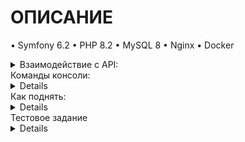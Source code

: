 # ОПИСАНИЕ 

• Symfony 6.2
• PHP 8.2
• MySQL 8
• Nginx
• Docker

<details>
<summary>Взаимодействие с API:</summary>

- book/create/{book_json} Принимает JSON строку содержащую title, releaseDate, bookPublisher, bookAuthor.
- book/all Возвращает JSON (поля книг, авторы, издатели)
- book/delete/{id} Принимает id книги.

- author/create/{author_json} Принимает JSON строку содержащую name, surname, books_ids[].
- author/delete/{id} Принимает id автора.

- publisher/create/{publisher_json} Принимает JSON строку содержащую name, address, books_ids[].
- publisher/update/{publisher_json} Принимает JSON строку содержащую (опционально) name, (опционально) address, (опционально) books_ids[].
- publisher/delete/{id} Принимает id издателя.

</details>

<summary>Команды консоли:</summary>
<details>
  - CleanupAuthorsCommand Команда по удалению всех авторов, у которых нет книг
  - TestDataGen Команда по наполнению БД тестовыми данными (несколько авторов/книг/издательств) 
</details>



<summary>Как поднять:</summary>
<details>
- Репозиторий скачать и поместить в домашнюю директорию пользователя 
- Настраиваем `.env`
- Запускаем билд `docker-compose up -d --build`
- Делаем миграции `php bin/console doctrine:migrations:migrate`

Стандартный url `http://127.0.0.1`
</details>

<summary>Тестовое задание</summary>
<details>
Тестовое задание

Требования
• Symfony 6 или 7
• Doctrine ORM
• Без нативных запросов SQL
• MySQL
• Документация по установке и запуску (можно в readme.md)

Спецификация
Сущности:
• Книга (наименование, год издания, издатель (MtO), автор(MtM))
• Автор (имя, фамилия, книги (MtM))
• Издатель (наименование, адрес, книги (OtM))

HTTP API (пользовательские интерфейсы не нужны):
• Получение всех книг (помимо полей книги, возвращать фамилию автора и наименование издательства)
• Создание нового автора
• Создание книги с привязкой к существующему автору
• Редактирование издателя
• Удаление книги/автора/издателя

Symfony команды:
• Команда по наполнению БД тестовыми данными (несколько авторов/книг/издательств)
• Команда по удалению всех авторов, у которых нет книг
</details>

